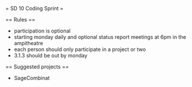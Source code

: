 = SD 10 Coding Sprint =

== Rules ==

 * participation is optional
 * starting monday daily and optional status report meetings at 6pm in the ampitheatre
 * each person should only participate in a project or two
 * 3.1.3 should be out by monday

== Suggested projects ==

 * SageCombinat
